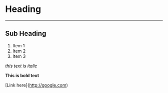 # Heading

---

## Sub Heading

1. Item 1
2. Item 2
3. Item 3

*this text is italic* 

**This is bold text**

[Link here]{http://google.com)
